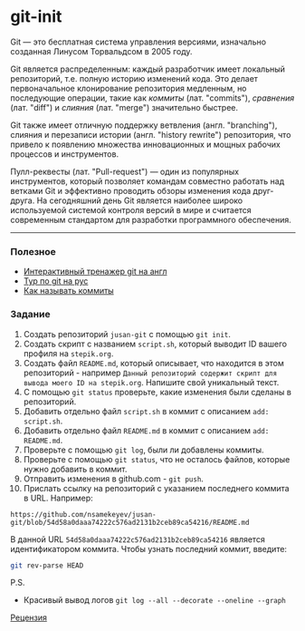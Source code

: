 # git-init

Git — это бесплатная система управления версиями, изначально созданная Линусом Торвальдсом в 2005 году.

Git является распределенным: каждый разработчик имеет локальный репозиторий, т.е. полную историю изменений кода. Это делает первоначальное клонирование репозитория медленным, но последующие операции, такие как _коммиты_ (лат. "commits"), _сравнения_ (лат. "diff") и _слияния_ (лат. "merge") значительно быстрее.

Git также имеет отличную поддержку ветвления (англ. "branching"), слияния и перезаписи истории (англ. "history rewrite") репозитория, что привело к появлению множества инновационных и мощных рабочих процессов и инструментов.

Пулл-реквесты (лат. "Pull-request") — один из популярных инструментов, который позволяет командам совместно работать над ветками Git и эффективно проводить обзоры изменения кода друг-друга. На сегодняшний день Git является наиболее широко используемой системой контроля версий в мире и считается современным стандартом для разработки программного обеспечения.

---

### Полезное

- [Интерактивный тренажер git на англ](https://learngitbranching.js.org/)
- [Тур по git на рус](https://githowto.com/ru)
- [Как называть коммиты](https://habr.com/ru/post/416887/)

### Задание

1. Создать репозиторий `jusan-git` с помощью `git init`.
2. Создать скрипт с названием `script.sh`, который выводит ID вашего профиля на `stepik.org`.
3. Создать файл `README.md`, который описывает, что находится в этом репозиторий - например `Данный репозиторий содержит скрипт для вывода моего ID на stepik.org`. Напишите свой уникальный текст.
4. С помощью `git status` проверьте, какие изменения были сделаны в репозиторий.
5. Добавить отдельно файл `script.sh` в коммит с описанием `add: script.sh`.
6. Добавить отдельно файл `README.md` в коммит с описанием `add: README.md`.
7. Проверьте с помощью `git log`, были ли добавлены коммиты.
8. Проверьте с помощью `git status`, что не осталось файлов, которые нужно добавить в коммит.
9. Отправить изменения в github.com - `git push`.
10. Прислать ссылку на репозиторий c указанием последнего коммита в URL. Например:

```
https://github.com/nsamekeyev/jusan-git/blob/54d58a0daaa74222c576ad2131b2ceb89ca54216/README.md
```

В данной URL `54d58a0daaa74222c576ad2131b2ceb89ca54216` является идентификатором коммита.
Чтобы узнать последний коммит, введите:

```bash
git rev-parse HEAD
```

P.S.

- Красивый вывод логов `git log --all --decorate --oneline --graph`

[Рецензия](./REVIEW.md)
